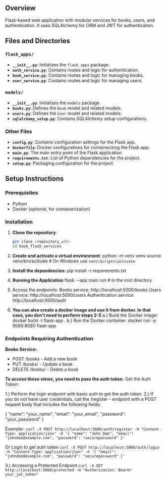 ## Overview

Flask-based web application with modular services for books, users, and authentication. It uses SQLAlchemy for ORM and JWT for authentication.


## Files and Directories

### `flask_apps/`

- **`__init__.py`**: Initializes the `flask_apps` package.
- **`auth_service.py`**: Contains routes and logic for authentication.
- **`book_service.py`**: Contains routes and logic for managing books.
- **`user_service.py`**: Contains routes and logic for managing users.

### `models/`

- **`__init__.py`**: Initializes the `models` package.
- **`books.py`**: Defines the `Book` model and related models.
- **`users.py`**: Defines the `User` model and related models.
- **`sqlalchemy_setup.py`**: Contains SQLAlchemy setup configurations.

### Other Files

- **`config.py`**: Contains configuration settings for the Flask app.
- **`Dockerfile`**: Docker configurations for containerizing the Flask app.
- **`main.py`**: The main entry point of the Flask application.
- **`requirements.txt`**: List of Python dependencies for the project.
- **`setup.py`**: Packaging configuration for the project.

## Setup Instructions

### Prerequisites

- Python
- Docker (optional, for containerization)

### Installation

1. **Clone the repository**:
   ```sh
   git clone <repository_url>
   cd book_flask_services

2. **Create and activate a virtual environment**:
  python -m venv venv
  source venv/bin/activate  # On Windows use `venv\Scripts\activate`

3. **Install the dependencies:**
  pip install -r requirements.txt

4. **Running the Application**
  flask --app main run  # in the root directory

5. Access the endpoints:
  Books service: http://localhost:5000/books
  Users service: http://localhost:5000/users
  Authentication service: http://localhost:5000/auth

6. **You can also create a docker image and use it from docker. In that case, you don't need to perform steps 2-5**
   a.) Build the Docker image:
     docker build -t flask-app .
   b.) Run the Docker container:
     docker run -p 8080:8080 flask-app

### Endpoints Requiring Authentication
**Books Service:**

- POST /books - Add a new book
- PUT /books/<id> - Update a book
- DELETE /books/<id> - Delete a book

**To access these views, you need to pass the auth token.**
Get the Auth Token:

1.) Perform the login endpoint with basic auth to get the auth token.
2.) If you do not have user credentials, call the /register - endpoint with a POST request body that includes the following fields:

   {
     "name": "your_name",
     "email": "your_email",
     "password": "your_password"
   }

Example-
`curl -X POST http://localhost:5000/auth/register -H "Content-Type: application/json" -d '{
  "name": "John Doe",
  "email": "johndoe@example.com",
  "password": "securepassword"
}'`

Or Login to get auth token
`curl -X POST http://localhost:5000/auth/login -H "Content-Type: application/json" -d '{
  "email": "johndoe@example.com",
  "password": "securepassword"
}'`

3.) Accessing a Protected Endpoint
`curl -X GET http://localhost:5000/protected -H "Authorization: Bearer your_jwt_token"`
